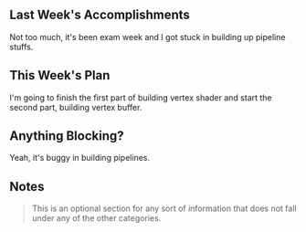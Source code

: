 ## Last Week's Accomplishments

Not too much, it's been exam week and I got stuck in building up pipeline stuffs.

## This Week's Plan

I'm going to finish the first part of building vertex shader and start the second part, building vertex buffer.

## Anything Blocking?

Yeah, it's buggy in building pipelines.

## Notes

> This is an optional section for any sort of information that does not fall under any of the other categories.
